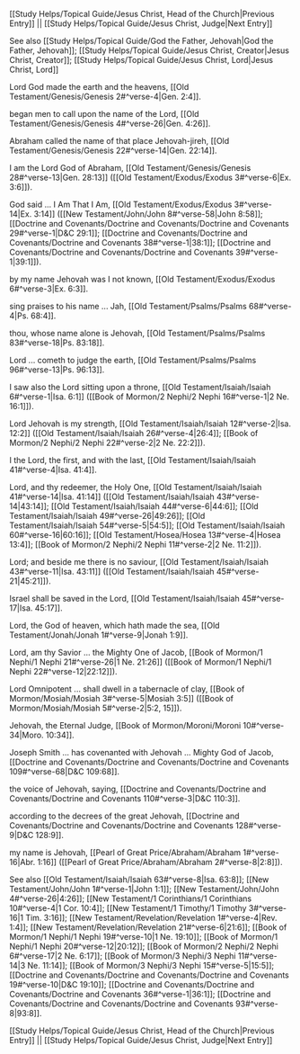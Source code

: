 [[Study Helps/Topical Guide/Jesus Christ, Head of the Church|Previous Entry]]  ||  [[Study Helps/Topical Guide/Jesus Christ, Judge|Next Entry]]

 See also [[Study Helps/Topical Guide/God the Father, Jehovah|God the Father, Jehovah]]; [[Study Helps/Topical Guide/Jesus Christ, Creator|Jesus Christ, Creator]]; [[Study Helps/Topical Guide/Jesus Christ, Lord|Jesus Christ, Lord]]

 Lord God made the earth and the heavens, [[Old Testament/Genesis/Genesis 2#^verse-4|Gen. 2:4]].

 began men to call upon the name of the Lord, [[Old Testament/Genesis/Genesis 4#^verse-26|Gen. 4:26]].

 Abraham called the name of that place Jehovah-jireh, [[Old Testament/Genesis/Genesis 22#^verse-14|Gen. 22:14]].

 I am the Lord God of Abraham, [[Old Testament/Genesis/Genesis 28#^verse-13|Gen. 28:13]] ([[Old Testament/Exodus/Exodus 3#^verse-6|Ex. 3:6]]).

 God said ... I Am That I Am, [[Old Testament/Exodus/Exodus 3#^verse-14|Ex. 3:14]] ([[New Testament/John/John 8#^verse-58|John 8:58]]; [[Doctrine and Covenants/Doctrine and Covenants/Doctrine and Covenants 29#^verse-1|D&C 29:1]]; [[Doctrine and Covenants/Doctrine and Covenants/Doctrine and Covenants 38#^verse-1|38:1]]; [[Doctrine and Covenants/Doctrine and Covenants/Doctrine and Covenants 39#^verse-1|39:1]]).

 by my name Jehovah was I not known, [[Old Testament/Exodus/Exodus 6#^verse-3|Ex. 6:3]].

 sing praises to his name ... Jah, [[Old Testament/Psalms/Psalms 68#^verse-4|Ps. 68:4]].

 thou, whose name alone is Jehovah, [[Old Testament/Psalms/Psalms 83#^verse-18|Ps. 83:18]].

 Lord ... cometh to judge the earth, [[Old Testament/Psalms/Psalms 96#^verse-13|Ps. 96:13]].

 I saw also the Lord sitting upon a throne, [[Old Testament/Isaiah/Isaiah 6#^verse-1|Isa. 6:1]] ([[Book of Mormon/2 Nephi/2 Nephi 16#^verse-1|2 Ne. 16:1]]).

 Lord Jehovah is my strength, [[Old Testament/Isaiah/Isaiah 12#^verse-2|Isa. 12:2]] ([[Old Testament/Isaiah/Isaiah 26#^verse-4|26:4]]; [[Book of Mormon/2 Nephi/2 Nephi 22#^verse-2|2 Ne. 22:2]]).

 I the Lord, the first, and with the last, [[Old Testament/Isaiah/Isaiah 41#^verse-4|Isa. 41:4]].

 Lord, and thy redeemer, the Holy One, [[Old Testament/Isaiah/Isaiah 41#^verse-14|Isa. 41:14]] ([[Old Testament/Isaiah/Isaiah 43#^verse-14|43:14]]; [[Old Testament/Isaiah/Isaiah 44#^verse-6|44:6]]; [[Old Testament/Isaiah/Isaiah 49#^verse-26|49:26]]; [[Old Testament/Isaiah/Isaiah 54#^verse-5|54:5]]; [[Old Testament/Isaiah/Isaiah 60#^verse-16|60:16]]; [[Old Testament/Hosea/Hosea 13#^verse-4|Hosea 13:4]]; [[Book of Mormon/2 Nephi/2 Nephi 11#^verse-2|2 Ne. 11:2]]).

 Lord; and beside me there is no saviour, [[Old Testament/Isaiah/Isaiah 43#^verse-11|Isa. 43:11]] ([[Old Testament/Isaiah/Isaiah 45#^verse-21|45:21]]).

 Israel shall be saved in the Lord, [[Old Testament/Isaiah/Isaiah 45#^verse-17|Isa. 45:17]].

 Lord, the God of heaven, which hath made the sea, [[Old Testament/Jonah/Jonah 1#^verse-9|Jonah 1:9]].

 Lord, am thy Savior ... the Mighty One of Jacob, [[Book of Mormon/1 Nephi/1 Nephi 21#^verse-26|1 Ne. 21:26]] ([[Book of Mormon/1 Nephi/1 Nephi 22#^verse-12|22:12]]).

 Lord Omnipotent ... shall dwell in a tabernacle of clay, [[Book of Mormon/Mosiah/Mosiah 3#^verse-5|Mosiah 3:5]] ([[Book of Mormon/Mosiah/Mosiah 5#^verse-2|5:2, 15]]).

 Jehovah, the Eternal Judge, [[Book of Mormon/Moroni/Moroni 10#^verse-34|Moro. 10:34]].

 Joseph Smith ... has covenanted with Jehovah ... Mighty God of Jacob, [[Doctrine and Covenants/Doctrine and Covenants/Doctrine and Covenants 109#^verse-68|D&C 109:68]].

 the voice of Jehovah, saying, [[Doctrine and Covenants/Doctrine and Covenants/Doctrine and Covenants 110#^verse-3|D&C 110:3]].

 according to the decrees of the great Jehovah, [[Doctrine and Covenants/Doctrine and Covenants/Doctrine and Covenants 128#^verse-9|D&C 128:9]].

 my name is Jehovah, [[Pearl of Great Price/Abraham/Abraham 1#^verse-16|Abr. 1:16]] ([[Pearl of Great Price/Abraham/Abraham 2#^verse-8|2:8]]).

 See also [[Old Testament/Isaiah/Isaiah 63#^verse-8|Isa. 63:8]]; [[New Testament/John/John 1#^verse-1|John 1:1]]; [[New Testament/John/John 4#^verse-26|4:26]]; [[New Testament/1 Corinthians/1 Corinthians 10#^verse-4|1 Cor. 10:4]]; [[New Testament/1 Timothy/1 Timothy 3#^verse-16|1 Tim. 3:16]]; [[New Testament/Revelation/Revelation 1#^verse-4|Rev. 1:4]]; [[New Testament/Revelation/Revelation 21#^verse-6|21:6]]; [[Book of Mormon/1 Nephi/1 Nephi 19#^verse-10|1 Ne. 19:10]]; [[Book of Mormon/1 Nephi/1 Nephi 20#^verse-12|20:12]]; [[Book of Mormon/2 Nephi/2 Nephi 6#^verse-17|2 Ne. 6:17]]; [[Book of Mormon/3 Nephi/3 Nephi 11#^verse-14|3 Ne. 11:14]]; [[Book of Mormon/3 Nephi/3 Nephi 15#^verse-5|15:5]]; [[Doctrine and Covenants/Doctrine and Covenants/Doctrine and Covenants 19#^verse-10|D&C 19:10]]; [[Doctrine and Covenants/Doctrine and Covenants/Doctrine and Covenants 36#^verse-1|36:1]]; [[Doctrine and Covenants/Doctrine and Covenants/Doctrine and Covenants 93#^verse-8|93:8]].

[[Study Helps/Topical Guide/Jesus Christ, Head of the Church|Previous Entry]]  ||  [[Study Helps/Topical Guide/Jesus Christ, Judge|Next Entry]]